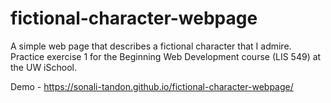 # fictional-character-webpage
A simple web page that describes a fictional character that I admire. 
Practice exercise 1 for the Beginning Web Development course (LIS 549) at the UW iSchool.

Demo - https://sonali-tandon.github.io/fictional-character-webpage/
